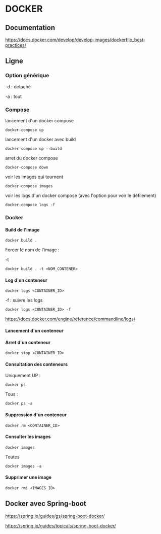 # DOCKER

## Documentation

https://docs.docker.com/develop/develop-images/dockerfile_best-practices/

## Ligne

### Option générique

-d : detaché

-a : tout

### Compose

lancement d'un docker compose

```
docker-compose up
```
lancement d'un docker avec build

```
docker-compose up --build
```

arret du docker compose

```
docker-compose down
```

voir les images qui tournent

```
docker-compose images
```

voir les logs d'un docker compose (avec l'option pour voir le défilement)

```
docker-compose logs -f
```

### Docker

#### Build de l'image

```
docker build .
```

Forcer le nom de l'image :

-t

```
docker build . -t <NOM_CONTENER>
```

#### Log d'un conteneur

```
docker logs <CONTAINER_ID>
```
-f : suivre les logs

```
docker logs <CONTAINER_ID> -f
```

https://docs.docker.com/engine/reference/commandline/logs/

#### Lancement d'un conteneur

#### Arret d'un conteneur

```
docker stop <CONTAINER_ID>
```
#### Consultation des conteneurs

Uniquement UP :

```
docker ps
```

Tous :

```
docker ps -a
```

#### Suppression d'un conteneur

```
docker rm <CONTAINER_ID>
```

#### Consulter les images

```
docker images
```

Toutes

```
docker images -a
```
#### Supprimer une image

```
docker rmi <IMAGES_ID>
```


## Docker avec Spring-boot

https://spring.io/guides/gs/spring-boot-docker/

https://spring.io/guides/topicals/spring-boot-docker/
